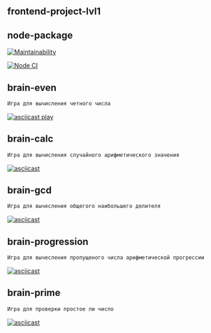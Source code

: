 ## frontend-project-lvl1

## node-package
[![Maintainability](https://api.codeclimate.com/v1/badges/dfc50c2d88cd46d069c1/maintainability)](https://codeclimate.com/github/BobrovKirill/frontend-project-lvl1/maintainability)

[![Node CI](https://github.com/BobrovKirill/frontend-project-lvl1/workflows/CI-project/badge.svg)](https://github.com/BobrovKirill/frontend-project-lvl1/actions)

## brain-even
```sh
Игра для вычисления четного числа
```
[![asciicast play](https://asciinema.org/a/bXb5r7nZfiDZs0prXWzs5FEeM)](https://asciinema.org/a/bXb5r7nZfiDZs0prXWzs5FEeM)

## brain-calc
```sh
Игра для вычисления случайного арифметического значения
```
[![asciicast](https://asciinema.org/a/22aAfRdPZj0058riOoQ6MMvvV)](https://asciinema.org/a/22aAfRdPZj0058riOoQ6MMvvV)

## brain-gcd
```sh
Игра для вычесления общегого наибольшего делителя
```
[![asciicast](https://asciinema.org/a/CvtOVE7XotXSQ2Oah6jAxZdHz)](https://asciinema.org/a/CvtOVE7XotXSQ2Oah6jAxZdHz)

## brain-progression
```sh
Игра для вычесления пропущеного числа арифметической прогрессии
```
[![asciicast](https://asciinema.org/a/SBWQC2SQIUQ7yRJG6oWpgcvJM)](https://asciinema.org/a/SBWQC2SQIUQ7yRJG6oWpgcvJM)

## brain-prime
```sh
Игра для проверки простое ли число
```
[![asciicast](??)](..)
